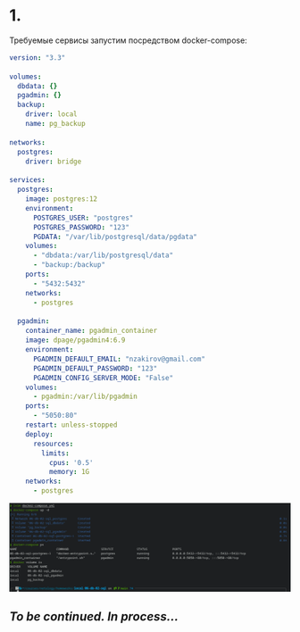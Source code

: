 # 1.

Требуемые сервисы запустим посредством docker-compose:

```yaml
version: "3.3"

volumes:
  dbdata: {}
  pgadmin: {}
  backup:
    driver: local
    name: pg_backup

networks:
  postgres:
    driver: bridge

services:
  postgres:
    image: postgres:12
    environment:
      POSTGRES_USER: "postgres"
      POSTGRES_PASSWORD: "123"
      PGDATA: "/var/lib/postgresql/data/pgdata"
    volumes:
      - "dbdata:/var/lib/postgresql/data"
      - "backup:/backup"
    ports:
      - "5432:5432"
    networks:
      - postgres

  pgadmin:
    container_name: pgadmin_container
    image: dpage/pgadmin4:6.9
    environment:
      PGADMIN_DEFAULT_EMAIL: "nzakirov@gmail.com"
      PGADMIN_DEFAULT_PASSWORD: "123"
      PGADMIN_CONFIG_SERVER_MODE: "False"
    volumes:
      - pgadmin:/var/lib/pgadmin
    ports:
      - "5050:80"
    restart: unless-stopped
    deploy:
      resources:
        limits:
          cpus: '0.5'
          memory: 1G
    networks:
      - postgres
```
<img src="assets/06-db-02-sql_001.png" width="800px">


## *To be continued. In process...*
